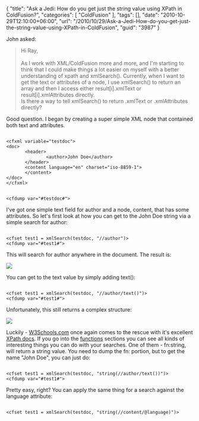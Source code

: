 {
	"title": "Ask a Jedi: How do you get just the string value using XPath in ColdFusion?",
	"categories": [
		"ColdFusion"
	],
	"tags": [],
	"date": "2010-10-29T12:10:00+06:00",
	"url": "/2010/10/29/Ask-a-Jedi-How-do-you-get-just-the-string-value-using-XPath-in-ColdFusion",
	"guid": "3987"
}

John asked:

<p/>

<blockquote>
Hi Ray,<br/>
<br/>
As I work with XML/ColdFusion more and more, and I'm starting to think that
I could make things a lot easier on myself with a better understanding of
xpath and xmlSearch(). Currently, when I want to get the text or attributes
of a node, I use xmlSearch() to return an array and then I access either
result[i].xmlText or result[i].xmlAttributes directly.
<br/>
Is there a way to tell xmlSearch() to return .xmlText or .xmlAttributes
directly?
</blockquote>
<!--more-->
<p>

Good question. I began by creating a super simple XML node that contained both text and attributes.

<p>

<code>
&lt;cfxml variable="testdoc"&gt;
&lt;doc&gt;
       &lt;header&gt;
               &lt;author&gt;John Doe&lt;/author&gt;
       &lt;/header&gt;
       &lt;content language="en" charset="iso-8859-1"&gt;
       &lt;/content&gt;
&lt;/doc&gt;
&lt;/cfxml&gt;

&lt;cfdump var="#testdoc#"&gt;
</code>

<p>

I've got one simple text field for author and a node, content, that has some attributes. So let's first look at how you can get to the John Doe string via a simple search for author:

<p>

<code>
&lt;cfset test1 = xmlSearch(testdoc, "//author")&gt;
&lt;cfdump var="#test1#"&gt;
</code>

<p>

This will search for author anywhere in the document. The result is:

<p>

<img src="https://static.raymondcamden.com/images/screen23.png" />

<p>

You can get to the text value by simply adding text():

<p>

<code>
&lt;cfset test1 = xmlSearch(testdoc, "//author/text()")&gt;
&lt;cfdump var="#test1#"&gt;
</code>

<p>

Unfortunately, this still returns a complex structure:

<p>

<img src="https://static.raymondcamden.com/images/cfjedi/screen24.png" />

<p>

Luckily - <a href="http://www.w3schools.com">W3Schools.com</a> once again comes to the rescue with it's excellent <a href="http://www.w3schools.com/xpath/default.asp">XPath docs</a>. If you go into the <a href="http://www.w3schools.com/xpath/xpath_functions.asp">functions</a> sections you can see all kinds of interesting things you can do with your searches. One of them - fn:string, will return a string value. You need to dump the fn: portion, but to get the name "John Doe", you can just do:

<p>

<code>
&lt;cfset test1 = xmlSearch(testdoc, "string(//author/text())")&gt;
&lt;cfdump var="#test1#"&gt;
</code>

<p>

Pretty easy, right? You can apply the same thing for a search against the language attribute:

<p>

<code>
&lt;cfset test1 = xmlSearch(testdoc, "string(//content/@language)")&gt;
</code>